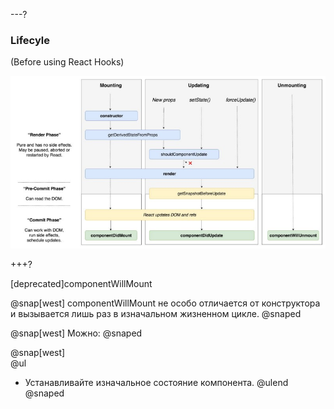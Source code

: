 ---?
### Lifecyle
(Before using React Hooks)

![TIP](template/img/lifecycle.jpg)

+++?

[deprecated]componentWillMount

@snap[west]
componentWillMount не особо отличается от конструктора и вызывается лишь раз в изначальном жизненном цикле.
@snaped

@snap[west]
Можно: 
@snaped

@snap[west]
<br>
@ul[](false)
- Устанавливайте изначальное состояние компонента.
@ulend
@snaped
